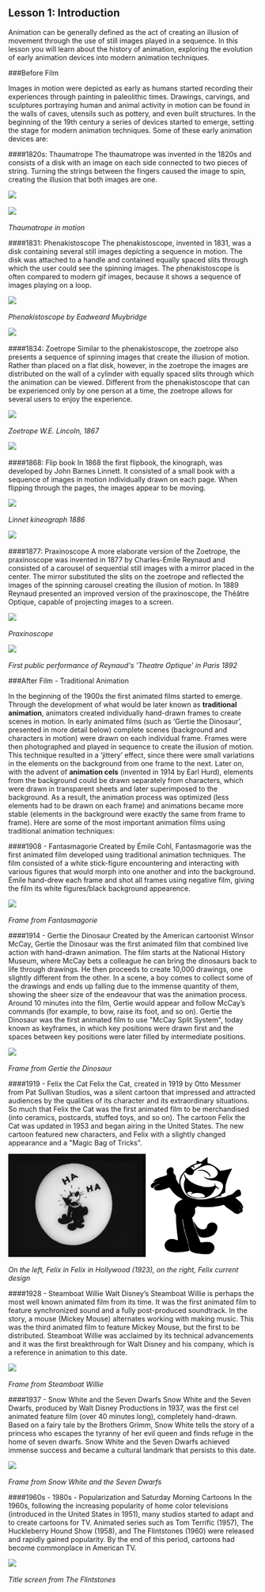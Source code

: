 ## Lesson 1: Introduction

Animation can be generally defined as the act of creating an illusion of movement through the use of still images played in a sequence. In this lesson you will learn about the history of animation, exploring the evolution of early animation devices into modern animation techniques. 

###Before Film

Images in motion were depicted as early as humans started recording their experiences through painting in paleolithic times. Drawings, carvings, and sculptures portraying human and animal activity in motion can be found in the walls of caves, utensils such as pottery, and even built structures. In the beginning of the 19th century a series of devices started to emerge, setting the stage for modern animation techniques. Some of these early animation devices are:

####1820s: Thaumatrope 
The thaumatrope was invented in the 1820s and consists of a disk with an image on each side 
connected to two pieces of string. Turning the strings between the fingers caused the image to spin, creating the illusion that both images are one.

![](https://arsyl2011.files.wordpress.com/2011/12/thaumatrope1.jpg)

![](https://upload.wikimedia.org/wikipedia/commons/9/9f/Taumatropio_fiori_e_vaso%2C_1825.gif)

_Thaumatrope in motion_

####1831: Phenakistoscope 
The phenakistoscope, invented in 1831, was a disk containing several still images depicting a sequence in motion. The disk was attached to a handle and contained equally spaced slits through which the user could see the spinning images. The phenakistoscope is often compared to modern gif images, because it shows a sequence of images playing on a loop.

![](https://upload.wikimedia.org/wikipedia/commons/thumb/8/8a/Phenakistoscope_3g07690u.jpg/768px-Phenakistoscope_3g07690u.jpg)

_Phenakistoscope by Eadweard Muybridge_

![](https://upload.wikimedia.org/wikipedia/commons/thumb/d/d3/Phenakistoscope_3g07690b.gif/480px-Phenakistoscope_3g07690b.gif)

####1834: Zoetrope 
Similar to the phenakistoscope, the zoetrope also presents a sequence of spinning images that create the illusion of motion. Rather than placed on a flat disk, however, in the zoetrope the images are distributed on the wall of a cylinder with equally spaced slits through which the animation can be viewed. Different from the phenakistoscope that can be experienced only by one person at a time, the zoetrope allows for several users to enjoy the experience.

![](https://upload.wikimedia.org/wikipedia/commons/thumb/3/33/1867-04_lincoln_patent_US64117-0R.jpg/640px-1867-04_lincoln_patent_US64117-0R.jpg)

_Zoetrope W.E. Lincoln, 1867_

![](https://31.media.tumblr.com/91f0202c7e1178e6ee34d7745932e06b/tumblr_mj1lq23bLn1s6qc3go1_500.gif)

####1868: Flip book
In 1868 the first flipbook, the kinograph, was developed by John Barnes Linnett. It consisted of a small book with a sequence of images in motion individually drawn on each page. When flipping through the pages, the images appear to be moving.

![](https://upload.wikimedia.org/wikipedia/commons/thumb/1/1f/Linnet_kineograph_1886.jpg/357px-Linnet_kineograph_1886.jpg)

_Linnet kineograph 1886_

![](https://media.giphy.com/media/HN7iULFBJzkZi/giphy.gif)

####1877: Praxinoscope
A more elaborate version of the Zoetrope, the praxinoscope was invented in 1877 by Charles-Émile Reynaud and consisted of a carousel of sequential still images with a mirror placed in the center. The mirror substituted the slits on the zoetrope and reflected the images of the spinning carousel creating the illusion of motion. In 1889 Reynaud presented an improved version of the praxinoscope, the Théâtre Optique, capable of projecting images to a screen.

![](https://upload.wikimedia.org/wikipedia/commons/f/f0/Lanature1879_praxinoscope_reynaud.png)

_Praxinoscope_

![](http://minyos.its.rmit.edu.au/aim/a_notes/a_images/theatre_optique.jpg)

_First public performance of Reynaud's 'Theatre Optique' in Paris 1892_

###After Film - Traditional Animation

In the beginning of the 1900s the first animated films started to emerge. Through the development of what would be later known as **traditional animation**, animators created individually hand-drawn frames to create scenes in motion. In early animated films (such as ‘Gertie the Dinosaur’, presented in more detail below) complete scenes (background and characters in motion) were drawn on each individual frame. Frames were then photographed and played in sequence to create the illusion of motion. This technique resulted in a ‘jittery’ effect, since there were small variations in the elements on the background from one frame to the next. Later on, with the advent of **animation cels** (invented in 1914 by Earl Hurd), elements from the background could be drawn separately from characters, which were drawn in transparent sheets and later superimposed to the background. As a result, the animation process was optimized (less elements had to be drawn on each frame) and animations became more stable  (elements in the background were exactly the same from frame to frame). Here are some of the most important animation films using traditional animation techniques:

####1908 - Fantasmagorie
Created by Émile Cohl, Fantasmagorie was the first animated film developed using traditional animation techniques. The film consisted of a white stick-figure encountering and interacting with various figures that would morph into one another and into the background. Émile hand-drew each frame and shot all frames using negative film, giving the film its white figures/black background appearence.

![](https://upload.wikimedia.org/wikipedia/commons/4/44/Fantasmagorie_%28Cohl%29.GIF)

_Frame from Fantasmagorie_

####1914 - Gertie the Dinosaur
Created by the American cartoonist Winsor McCay, Gertie the Dinosaur was the first animated film that combined live action with hand-drawn animation. The film starts at the National History Museum, where McCay bets a colleague he can bring the dinosaurs back to life through drawings. He then proceeds to create 10,000 drawings, one slightly different from the other. In a scene, a boy comes to collect some of the drawings and ends up falling due to the immense quantity of them, showing the sheer size of the endeavour that was the animation process. Around 10 minutes into the film, Gertie would appear and follow McCay’s commands (for example, to bow, raise its foot, and so on). Gertie the Dinosaur was the first animated film to use  "McCay Split System", today known as keyframes, in which key positions were drawn first and the spaces between key positions were later filled by intermediate positions. 

![](https://upload.wikimedia.org/wikipedia/commons/b/b3/Winsor_McCay_%281914%29_Gertie_the_Dinosaur_-_Gerite_carries_MccCay_in_her_mouth.jpg)

_Frame from Gertie the Dinosaur_

####1919 - Felix the Cat
Felix the Cat, created in 1919 by Otto Messmer from Pat Sullivan Studios, was a silent cartoon that impressed and attracted audiences by the qualities of its character and its extraordinary situations. So much that Felix the Cat was the first animated film to be merchandised (into ceramics, postcards, stuffed toys, and so on). The cartoon Felix the Cat was updated in 1953 and began airing in the United States. The new cartoon featured new characters, and Felix with a slightly changed appearance and a "Magic Bag of Tricks".

![](/assets/unit1/felix.jpg)

_On the left, Felix in Felix in Hollywood (1923), on the right, Felix current design_

####1928 - Steamboat Willie
Walt Disney’s Steamboat Willie is perhaps the most well known animated film from its time. It was the first animated film to feature synchronized sound and a fully post-produced soundtrack. In the story, a mouse (Mickey Mouse) alternates working with making music. This was the third animated film to feature Mickey Mouse, but the first to be distributed. Steamboat Willie was acclaimed by its technical advancements and it was the first breakthrough for Walt Disney and his company, which is a reference in animation to this date.

![](https://upload.wikimedia.org/wikipedia/en/4/4e/Steamboat-willie.jpg)

_Frame from Steamboat Willie_

####1937 - Snow White and the Seven Dwarfs
Snow White and the Seven Dwarfs, produced by Walt Disney Productions in 1937, was the first cel animated feature film (over 40 minutes long), completely hand-drawn. Based on a fairy tale by the Brothers Grimm, Snow White tells the story of a princess who escapes the tyranny of her evil queen and finds refuge in the home of seven dwarfs. Snow White and the Seven Dwarfs achieved immense success and became a cultural landmark that persists to this date.

![](http://vignette4.wikia.nocookie.net/disney/images/2/27/Snow-white-disneyscreencaps.com-4211.jpg)

_Frame from Snow White and the Seven Dwarfs_

####1960s - 1980s - Popularization and Saturday Morning Cartoons
In the 1960s, following the increasing popularity of home color televisions (introduced in the United States in 1951), many studios started to adapt and to create cartoons for TV. Animated series such as Tom Terrific (1957), The Huckleberry Hound Show (1958), and The Flintstones (1960) were released and rapidly gained popularity. By the end of this period, cartoons had become commonplace in American TV.

![](https://upload.wikimedia.org/wikipedia/en/5/51/The_Flintstones.jpg)

_Title screen from The Flintstones_

